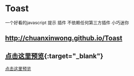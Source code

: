 # Toast

一个好看的javascript 提示 插件
不依赖任何第三方插件
小巧迷你

http://chuanxinwong.github.io/Toast
-----------------------
[点击这里预览](http://chuanxinwong.github.io/Toast){:target="_blank"}
-------------------------
<a target="_blank" href="http://chuanxinwong.github.io/Toast/index.0.2.html">点击这里预览</a>
